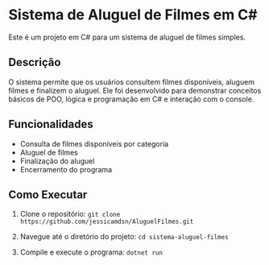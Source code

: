 # Sistema de Aluguel de Filmes em C#

Este é um projeto em C# para um sistema de aluguel de filmes simples.

## Descrição

O sistema permite que os usuários consultem filmes disponíveis, aluguem filmes e finalizem o aluguel. Ele foi desenvolvido para demonstrar conceitos básicos de POO, lógica e programação em C# e interação com o console.

## Funcionalidades

- Consulta de filmes disponíveis por categoria
- Aluguel de filmes
- Finalização do aluguel
- Encerramento do programa

## Como Executar

1. Clone o repositório:
   `git clone https://github.com/jessicamdsn/AluguelFilmes.git`

2. Navegue até o diretório do projeto:
   `cd sistema-aluguel-filmes`
   
4. Compile e execute o programa:
   `dotnet run`
